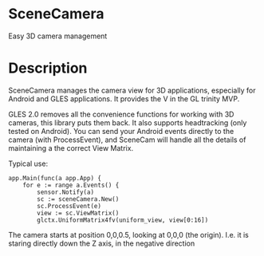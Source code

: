 SceneCamera
===========

Easy 3D camera management

Description
===========

SceneCamera manages the camera view for 3D applications, especially for Android and GLES applications.  It provides the V in the GL trinity MVP.


GLES 2.0 removes all the convenience functions for working with 3D cameras, this library puts them back.  It also supports headtracking (only tested on Android).  You can send your Android events directly to the camera (with ProcessEvent), and SceneCam will handle all the details of maintaining a the correct View Matrix.

Typical use:

    app.Main(func(a app.App) {
        for e := range a.Events() {
            sensor.Notify(a)
            sc := sceneCamera.New()
            sc.ProcessEvent(e)
            view := sc.ViewMatrix()
            glctx.UniformMatrix4fv(uniform_view, view[0:16])



The camera starts at position 0,0,0.5, looking at 0,0,0 (the origin).  I.e. it is staring directly down the Z axis, in the negative direction


